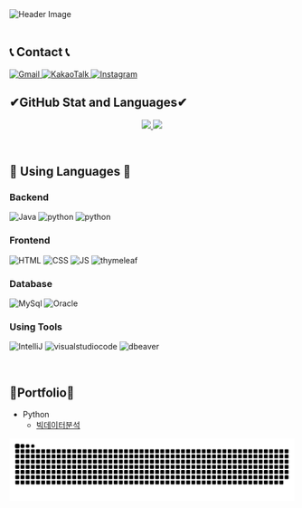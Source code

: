 <div>
  <img src="https://capsule-render.vercel.app/api?type=waving&color=gradient&height=120&animation=fadeIn&section=footer&text=🚛💨&fontAlign=70" alt="Header Image">
</div><br>

## 📞 Contact 📞

<a href="mailto:kungho84@gmail.com">
    <img src="https://img.shields.io/badge/Gmail-EA4335?style=for-the-badge&logo=Gmail&logoColor=white" alt="Gmail">
</a>
<a href="https://open.kakao.com/o/savarnxg">
    <img src="https://img.shields.io/badge/KakaoTalk-FFCD00?style=for-the-badge&logoColor=black&logo=KakaoTalk" alt="KakaoTalk">
</a>
<a href="https://www.instagram.com/gyeong_ho">
    <img src="https://img.shields.io/badge/Instagram-E4405F?style=for-the-badge&logo=Instagram&logoColor=white" alt="Instagram">
</a>

<br>

## ✔GitHub Stat and Languages✔

<p align='center'>
  <a href="https://github.com/GangGnagGnag">
    <img height="180" src="https://github-readme-stats.vercel.app/api?username=GangGnagGnag&theme=dracula&show_icons=true"/>
  </a>
    <img height="180" src="https://github-readme-stats.vercel.app/api/top-langs/?username=GangGnagGnag&theme=dracula&layout=compact"/>
</p>

<br>

## 🔨 Using Languages 🔨

### Backend

<p>
  <img height="60" src="https://img.icons8.com/?size=100&id=13679&format=png&color=000000" title="Java">
  <img height="60" src="https://img.icons8.com/?size=100&id=13441&format=png&color=000000" title="python">
  <img height="60" src="https://img.icons8.com/?size=100&id=A3Ulk2RcONKs&format=png&color=000000" title="python">
</p>

### Frontend

<p>
  <img height="60" src="https://img.icons8.com/?size=100&id=20909&format=png&color=000000" title="HTML">
  <img height="60" src="https://img.icons8.com/?size=100&id=21278&format=png&color=000000" title="CSS">
  <img height="60" src="https://img.icons8.com/?size=100&id=108784&format=png&color=000000" title="JS">
  <img height="50" src="https://www.thymeleaf.org/images/thymeleaf.png" title="thymeleaf">
</p>

### Database

<p>
  <img height="60" src="https://img.icons8.com/?size=100&id=UFXRpPFebwa2&format=png&color=000000" title="MySql">
  <img height="60" src="https://img.icons8.com/?size=100&id=39913&format=png&color=000000" title="Oracle">
</p>

### Using Tools

<p>
  <img height="40" src="https://img.icons8.com/?size=100&id=61466&format=png&color=000000" title="IntelliJ">
  <img height="40" src="https://img.icons8.com/?size=100&id=0OQR1FYCuA9f&format=png&color=000000" title="visualstudiocode">
  <img height="40" src="https://img.icons8.com/?size=100&id=kjaF4LlvyR6g&format=png&color=000000" title="dbeaver">
</p>

<br>


## 📕Portfolio📕

- Python
  - [빅데이터분석](https://github.com/GangGnagGnag/basic-bigdata-analysis-2024)

<img src="https://raw.githubusercontent.com/Platane/snk/output/github-contribution-grid-snake.svg" />


